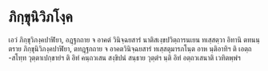 <h1>ภิกฺขุนิวิภโงฺค</h1>
<p> เอวํ  ภิกฺขุวิภงฺคปาฬิยา, อฎฺฐกถาย จ อาคตํ วินิจฺฉยสารํ นาติสเงฺขปวิตฺถารนเยน  ทเสฺสตฺวา อิทานิ ตทนนฺตราย ภิกฺขุนิวิภงฺคปาฬิยา, ตทฎฺฐกถาย จ อาคตวินิจฺฉยสารํ ทเสฺสตุมารภโนฺต อาห นฺติอาทิฯ ติ เอตฺถ -สโทฺท วุตฺตาเปกฺขายํฯ ติ อิทํ คนฺถวเสน สงฺขิปนํ สนฺธาย วุตฺตํฯ นฺติ อิทํ อตฺถวเสนาติ เวทิตพฺพํฯ</p>





